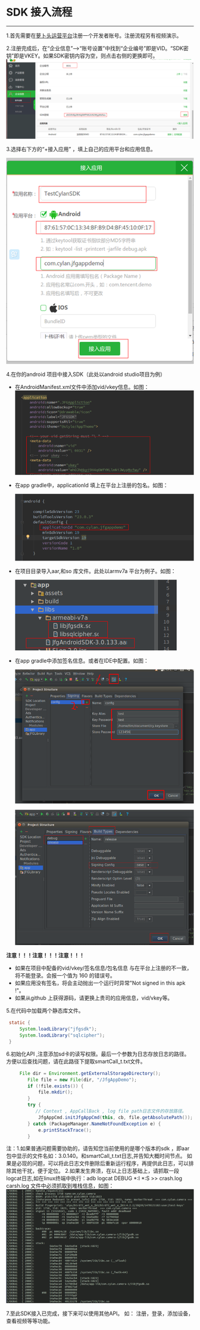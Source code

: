 ﻿# SDK 接入流程


---

1.首先需要在[萝卜头运营平台][1]注册一个开发者账号。注册流程另有视频演示。

2.注册完成后，在“企业信息”-->“账号设置”中找到“企业编号”即是VID。“SDK密钥”即是VKEY。如果SDK密钥内容为空，则点击右侧的更换即可。
  ![](assets/vid_vkey.png)

3.选择右下方的“+接入应用” ，填上自己的应用平台和应用信息。

   ![](assets/app.png)

4.在你的android 项目中接入SDK（此处以android studio项目为例）

 - 在AndroidManifest.xml文件中添加vid/vkey信息。如图：
   ![](assets/setVid.png)
 - 在app gradle中，applicationId 填上在平台上注册的包名。如图：

   ![](assets/setpackname.png)
 - 在项目目录导入aar,和so 库文件。此处以armv7a 平台为例子。如图：

   ![](assets/so.png)
 - 在app gradle中添加签名信息。或者在IDE中配置。如图：

   ![](assets/config.png)
   
   ![](assets/apply.png)

**注意！！！注意！！！注意！！！**

- 如果在项目中配备的vid/vkey/签名信息/包名信息 与在平台上注册的不一致，将不能登录。会报一个值为 160 的错误号。
- 如果应用没有签名，将会主动抛出一个运行时异常"Not signed in this apk !"。
- 如果从github 上获得源码，请更换上贵司的应用信息，vid/vkey等。

5.在代码中加载两个静态库文件。

```java
 static {
     System.loadLibrary("jfgsdk");
     System.loadLibrary("sqlcipher");
 }
```

6.初始化API ,注意添加sd卡的读写权限。最后一个参数为日志存放日志的路径。
方便以后查找问题，请在此路径下提取smartCall_t.txt文件。
```java
     File dir = Environment.getExternalStorageDirectory();
        File file = new File(dir, "/JfgAppDemo");
        if (!file.exists()) {
            file.mkdir();
        }
        try {
           // Context , AppCallBack , log file path日志文件的存放路径。
            JfgAppCmd.initJfgAppCmd(this, cb, file.getAbsolutePath());
        } catch (PackageManager.NameNotFoundException e) {
            e.printStackTrace();
        }
```
  注：1.如果普通问题需要协助的，请告知您当前使用的是哪个版本的sdk ，即aar包中显示的文件名如：3.0.140。和smartCall_t.txt日志,并告知大概时间节点。
       如果是必现的问题，可以将此日志文件删除后重新运行程序，再提供此日志，可以排除其他干扰，便于定位。
      2.如果发生奔溃，在以上日志基础上，请抓取一段logcat日志,如在linux终端中执行：adb logcat DEBUG *:I *:S >> crash.log 
       carsh.log 文件中必须抓取到堆栈信息，如图：
      ![](assets/crash.png)

 7.至此SDK接入已完成，接下来可以使用其他API。
 如： 注册，登录，添加设备，查看视频等等功能。

  [1]: http://open.robotscloud.com/
